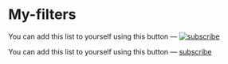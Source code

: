 # My-filters
You can add this list to yourself using this button — [![subscribe](https://img.shields.io/badge/-subscribe-red)](https://subscribe.adblockplus.org/?location=https://raw.githubusercontent.com/zouzou05/My-filters/master/My-filters.txt&title=My-filters)

You can add this list to yourself using this button — [subscribe](https://subscribe.adblockplus.org/?location=https://raw.githubusercontent.com/zouzou05/My-filters/master/My-filters.txt&title=My-filters)


